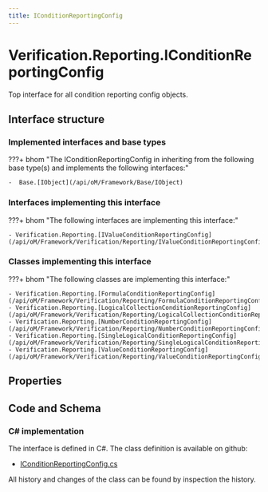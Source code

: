 ```yaml
---
title: IConditionReportingConfig
---
```


# Verification.Reporting.IConditionReportingConfig

Top interface for all condition reporting config objects.

## Interface structure

### Implemented interfaces and base types

???+ bhom "The IConditionReportingConfig in inheriting from the following base type(s) and implements the following interfaces:"

    -  Base.[IObject](/api/oM/Framework/Base/IObject)


### Interfaces implementing this interface

???+ bhom "The following interfaces are implementing this interface:"

    - Verification.Reporting.[IValueConditionReportingConfig](/api/oM/Framework/Verification/Reporting/IValueConditionReportingConfig)


### Classes implementing this interface

???+ bhom "The following classes are implementing this interface:"

    - Verification.Reporting.[FormulaConditionReportingConfig](/api/oM/Framework/Verification/Reporting/FormulaConditionReportingConfig)
    - Verification.Reporting.[LogicalCollectionConditionReportingConfig](/api/oM/Framework/Verification/Reporting/LogicalCollectionConditionReportingConfig)
    - Verification.Reporting.[NumberConditionReportingConfig](/api/oM/Framework/Verification/Reporting/NumberConditionReportingConfig)
    - Verification.Reporting.[SingleLogicalConditionReportingConfig](/api/oM/Framework/Verification/Reporting/SingleLogicalConditionReportingConfig)
    - Verification.Reporting.[ValueConditionReportingConfig](/api/oM/Framework/Verification/Reporting/ValueConditionReportingConfig)


## Properties

## Code and Schema

### C# implementation

The interface is defined in C#. The class definition is available on github:

- [IConditionReportingConfig.cs](https://github.com/BHoM/BHoM/blob/develop/Verification_oM/Reporting/Interfaces/IConditionReportingConfig.cs)

All history and changes of the class can be found by inspection the history.
